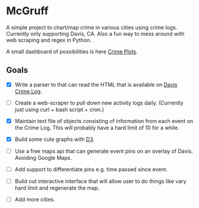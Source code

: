 # McGruff #


A simple project to chart/map crime in various cities using crime logs. Currently only supporting Davis, CA. Also a fun way to mess around with web scraping and regex in Python.

A small dashboard of possibilities is here [Crime Plots](http://ngtvspc.github.io/McGruff).

## Goals ##

- [x] Write a parser to that can read the HTML that is available on [Davis Crime Log](http://police.cityofdavis.org/daily-activity-log).

- [ ] Create a web-scraper to pull down new activity logs daily. (Currently just using curl + bash script + cron.)

- [x] Maintain text file of objects consisting of information from each event on the Crime Log. This will probably have a hard limit of 10 for a while.

- [x] Build some cute graphs with [D3](http://d3js.org/).

- [ ] Use a free maps api that can generate event pins on an overlay of Davis. Avoiding Google Maps.

- [ ] Add support to differentiate pins e.g. time passed since event.

- [ ] Build out interactive interface that will allow user to do things like vary hard limit and regenerate the map.

- [ ] Add more cities.
